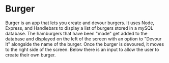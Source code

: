 # Burger

Burger is an app that lets you create and devour burgers. It uses Node, Express, and Handlebars to display a list of burgers stored in a mySQL database. The hamburgers that have been "made" get added to the database and displayed on the left of the screen with an option to "Devour It" alongside the name of the burger. Once the burger is devoured, it moves to the right side of the screen. Below there is an input to allow the user to create their own burger. 
